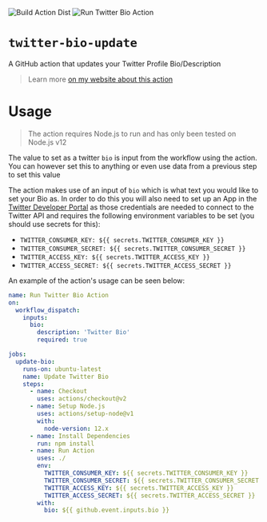 ![Build Action Dist](https://github.com/nabeelvalley/twitter-bio-update/workflows/Build%20Action%20Dist/badge.svg)
![Run Twitter Bio Action](https://github.com/nabeelvalley/twitter-bio-update/workflows/Run%20Twitter%20Bio%20Action/badge.svg)

# `twitter-bio-update`

A GitHub action that updates your Twitter Profile Bio/Description

> Learn more [on my website about this action](https://github.com/nabeelvalley/twitter-bio-update)

# Usage

> The action requires Node.js to run and has only been tested on Node.js v12

The value to set as a twitter `bio` is input from the workflow using the action. You can however set this to anything or even use data from a previous step to set this value

The action makes use of an input of `bio` which is what text you would like to set your Bio as. In order to do this you will also need to set up an App in the [Twitter Developer Portal](https://developer.twitter.com/) as those credentials are needed to connect to the Twitter API and requires the following environment variables to be set (you should use secrets for this):

- `TWITTER_CONSUMER_KEY: ${{ secrets.TWITTER_CONSUMER_KEY }}`
- `TWITTER_CONSUMER_SECRET: ${{ secrets.TWITTER_CONSUMER_SECRET }}`
- `TWITTER_ACCESS_KEY: ${{ secrets.TWITTER_ACCESS_KEY }}`
- `TWITTER_ACCESS_SECRET: ${{ secrets.TWITTER_ACCESS_SECRET }}`

An example of the action's usage can be seen below:

```yml
name: Run Twitter Bio Action
on:
  workflow_dispatch:
    inputs:
      bio:
        description: 'Twitter Bio'
        required: true

jobs:
  update-bio:
    runs-on: ubuntu-latest
    name: Update Twitter Bio
    steps:
      - name: Checkout
        uses: actions/checkout@v2
      - name: Setup Node.js
        uses: actions/setup-node@v1
        with:
          node-version: 12.x
      - name: Install Dependencies
        run: npm install
      - name: Run Action
        uses: ./
        env:
          TWITTER_CONSUMER_KEY: ${{ secrets.TWITTER_CONSUMER_KEY }}
          TWITTER_CONSUMER_SECRET: ${{ secrets.TWITTER_CONSUMER_SECRET }}
          TWITTER_ACCESS_KEY: ${{ secrets.TWITTER_ACCESS_KEY }}
          TWITTER_ACCESS_SECRET: ${{ secrets.TWITTER_ACCESS_SECRET }}
        with:
          bio: ${{ github.event.inputs.bio }}
```
